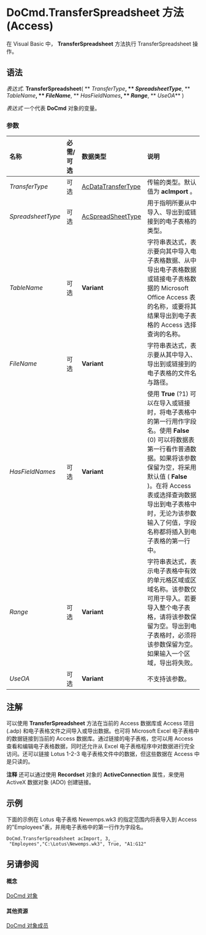 
# DoCmd.TransferSpreadsheet 方法 (Access)

在 Visual Basic 中， **TransferSpreadsheet** 方法执行 TransferSpreadsheet 操作。


## 语法

 _表达式_. **TransferSpreadsheet**( ** _TransferType_**, ** _SpreadsheetType_**, ** _TableName_**, ** _FileName_**, ** _HasFieldNames_**, ** _Range_**, ** _UseOA_** )

 _表达式_ 一个代表 **DoCmd** 对象的变量。


### 参数



|**名称**|**必需/可选**|**数据类型**|**说明**|
|:-----|:-----|:-----|:-----|
| _TransferType_|可选|[AcDataTransferType](cbd51e58-3873-ac1c-b494-55d43f1b2e25.md)|传输的类型。默认值为  **acImport** 。|
| _SpreadsheetType_|可选|[AcSpreadSheetType](76a567c8-5f12-633f-5433-117135dd6ccd.md)|用于指明所要从中导入、导出到或链接到的电子表格的类型。|
| _TableName_|可选|**Variant**|字符串表达式，表示要向其中导入电子表格数据、从中导出电子表格数据或链接电子表格数据的 Microsoft Office Access 表的名称，或要将其结果导出到电子表格的 Access 选择查询的名称。|
| _FileName_|可选|**Variant**|字符串表达式，表示要从其中导入、导出到或链接到的电子表格的文件名与路径。|
| _HasFieldNames_|可选|**Variant**|使用  **True** (?1) 可以在导入或链接时，将电子表格中的第一行用作字段名。使用 **False** (0) 可以将数据表第一行看作普通数据。如果将该参数保留为空，将采用默认值 ( **False** )。在将 Access 表或选择查询数据导出到电子表格中时，无论为该参数输入了何值，字段名称都将插入到电子表格的第一行中。|
| _Range_|可选|**Variant**|字符串表达式，表示电子表格中有效的单元格区域或区域名称。该参数仅可用于导入。若要导入整个电子表格，请将该参数保留为空。导出到电子表格时，必须将该参数保留为空。如果输入一个区域，导出将失败。|
| _UseOA_|可选|**Variant**|不支持该参数。|

## 注解

可以使用  **TransferSpreadsheet** 方法在当前的 Access 数据库或 Access 项目 (.adp) 和电子表格文件之间导入或导出数据。也可将 Microsoft Excel 电子表格中的数据链接到当前的 Access 数据库。通过链接的电子表格，您可以用 Access 查看和编辑电子表格数据，同时还允许从 Excel 电子表格程序中对数据进行完全访问。还可以链接 Lotus 1-2-3 电子表格文件中的数据，但这些数据在 Access 中是只读的。


 **注释**  还可以通过使用  **Recordset** 对象的 **ActiveConnection** 属性，来使用 ActiveX 数据对象 (ADO) 创建链接。


## 示例

下面的示例在 Lotus 电子表格 Newemps.wk3 的指定范围内将表导入到 Access 的"Employees"表，并用电子表格中的第一行作为字段名。


```
DoCmd.TransferSpreadsheet acImport, 3, _ 
 "Employees","C:\Lotus\Newemps.wk3", True, "A1:G12"
```


## 另请参阅


#### 概念


[DoCmd 对象](3ce44cca-9979-0a1e-9787-079a52ce528f.md)
#### 其他资源


[DoCmd 对象成员](3e7ade9e-86e4-0751-188b-5d31c9101651.md)